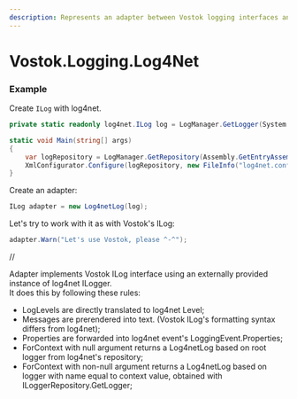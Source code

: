 ```yaml
---
description: Represents an adapter between Vostok logging interfaces and log4net.
---
```


# Vostok.Logging.Log4Net

### Example

Create `ILog` with log4net. 

```csharp
private static readonly log4net.ILog log = LogManager.GetLogger(System.Reflection.MethodBase.GetCurrentMethod().DeclaringType);

static void Main(string[] args)
{
    var logRepository = LogManager.GetRepository(Assembly.GetEntryAssembly());
    XmlConfigurator.Configure(logRepository, new FileInfo("log4net.config"));
}
```

Create an adapter:

```csharp
ILog adapter = new Log4netLog(log);
```

Let's try to work with it as with Vostok's ILog:

```csharp
adapter.Warn("Let's use Vostok, please ^-^");
```











//

Adapter implements Vostok ILog interface using an externally provided instance of log4net ILogger.  
It does this by following these rules:

* LogLevels are directly translated to log4net Level;
* Messages are prerendered into text. \(Vostok ILog's formatting syntax differs from log4net\);
* Properties are forwarded into log4net event's LoggingEvent.Properties;
* ForContext with null argument returns a Log4netLog based on root logger from log4net's repository;
* ForContext with non-null argument returns a Log4netLog based on logger with name equal to context value, obtained with ILoggerRepository.GetLogger;



